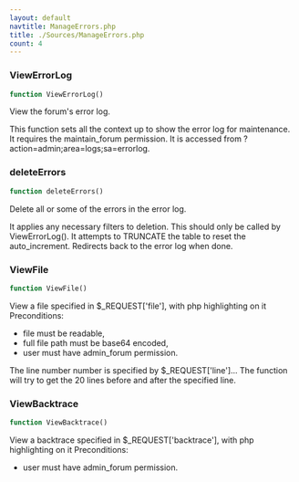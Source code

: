 ```yaml
---
layout: default
navtitle: ManageErrors.php
title: ./Sources/ManageErrors.php
count: 4
---
```


### ViewErrorLog

```php
function ViewErrorLog()
```
View the forum's error log.

This function sets all the context up to show the error log for maintenance.
It requires the maintain_forum permission.
It is accessed from ?action=admin;area=logs;sa=errorlog.

### deleteErrors

```php
function deleteErrors()
```
Delete all or some of the errors in the error log.

It applies any necessary filters to deletion.
This should only be called by ViewErrorLog().
It attempts to TRUNCATE the table to reset the auto_increment.
Redirects back to the error log when done.

### ViewFile

```php
function ViewFile()
```
View a file specified in $_REQUEST['file'], with php highlighting on it
Preconditions:
 - file must be readable,
 - full file path must be base64 encoded,
 - user must have admin_forum permission.

The line number number is specified by $_REQUEST['line']...
The function will try to get the 20 lines before and after the specified line.

### ViewBacktrace

```php
function ViewBacktrace()
```
View a backtrace specified in $_REQUEST['backtrace'], with php highlighting on it
Preconditions:
 - user must have admin_forum permission.



